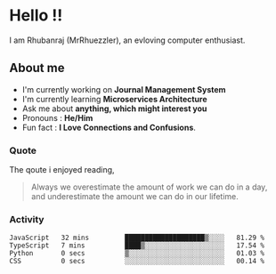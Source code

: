 <!-- <img src="images/banner.png" width="100%" /> -->
  
  
# Hello !!
I am Rhubanraj (MrRhuezzler), an evloving computer enthusiast.

## About me
- I'm currently working on **Journal Management System**
- I'm currently learning **Microservices Architecture**
- Ask me about **anything, which might interest you**
- Pronouns : **He/Him**
- Fun fact : **I Love Connections and Confusions**.

<!--
## Skills

## Drop a, Hi !
-->

### Quote
The qoute i enjoyed reading,
>  Always we overestimate the amount of work we can do in a day,  
>  and underestimate the amount we can do in our lifetime.

### Activity
<!--START_SECTION:waka-->

```text
JavaScript   32 mins         ████████████████████▒░░░░   81.29 %
TypeScript   7 mins          ████▒░░░░░░░░░░░░░░░░░░░░   17.54 %
Python       0 secs          ▒░░░░░░░░░░░░░░░░░░░░░░░░   01.03 %
CSS          0 secs          ░░░░░░░░░░░░░░░░░░░░░░░░░   00.14 %
```

<!--END_SECTION:waka-->
